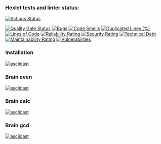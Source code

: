 ### Hexlet tests and linter status:
[![Actions Status](https://github.com/anton-poleo/python-project-49/actions/workflows/hexlet-check.yml/badge.svg)](https://github.com/anton-poleo/python-project-49/actions)

[![Quality Gate Status](https://sonarcloud.io/api/project_badges/measure?project=anton-poleo_python-project-49&metric=alert_status)](https://sonarcloud.io/summary/new_code?id=anton-poleo_python-project-49)
[![Bugs](https://sonarcloud.io/api/project_badges/measure?project=anton-poleo_python-project-49&metric=bugs)](https://sonarcloud.io/summary/new_code?id=anton-poleo_python-project-49)
[![Code Smells](https://sonarcloud.io/api/project_badges/measure?project=anton-poleo_python-project-49&metric=code_smells)](https://sonarcloud.io/summary/new_code?id=anton-poleo_python-project-49)
[![Duplicated Lines (%)](https://sonarcloud.io/api/project_badges/measure?project=anton-poleo_python-project-49&metric=duplicated_lines_density)](https://sonarcloud.io/summary/new_code?id=anton-poleo_python-project-49)
[![Lines of Code](https://sonarcloud.io/api/project_badges/measure?project=anton-poleo_python-project-49&metric=ncloc)](https://sonarcloud.io/summary/new_code?id=anton-poleo_python-project-49)
[![Reliability Rating](https://sonarcloud.io/api/project_badges/measure?project=anton-poleo_python-project-49&metric=reliability_rating)](https://sonarcloud.io/summary/new_code?id=anton-poleo_python-project-49)
[![Security Rating](https://sonarcloud.io/api/project_badges/measure?project=anton-poleo_python-project-49&metric=security_rating)](https://sonarcloud.io/summary/new_code?id=anton-poleo_python-project-49)
[![Technical Debt](https://sonarcloud.io/api/project_badges/measure?project=anton-poleo_python-project-49&metric=sqale_index)](https://sonarcloud.io/summary/new_code?id=anton-poleo_python-project-49)
[![Maintainability Rating](https://sonarcloud.io/api/project_badges/measure?project=anton-poleo_python-project-49&metric=sqale_rating)](https://sonarcloud.io/summary/new_code?id=anton-poleo_python-project-49)
[![Vulnerabilities](https://sonarcloud.io/api/project_badges/measure?project=anton-poleo_python-project-49&metric=vulnerabilities)](https://sonarcloud.io/summary/new_code?id=anton-poleo_python-project-49)


### Installation
[![asciicast](https://asciinema.org/a/8dVF5HkXdj75NTneylzCKOudT.svg)](https://asciinema.org/a/8dVF5HkXdj75NTneylzCKOudT)

### Brain even
[![asciicast](https://asciinema.org/a/YneX5MIOtVqnFUnSEtZR5h2Mk.svg)](https://asciinema.org/a/YneX5MIOtVqnFUnSEtZR5h2Mk)

### Brain calc
[![asciicast](https://asciinema.org/a/TkM5BaMugHreut9DxzuxJxX4J.svg)](https://asciinema.org/a/TkM5BaMugHreut9DxzuxJxX4J)

### Brain gcd
[![asciicast](https://asciinema.org/a/I9zZjzqRlOHbYhcQi1WQ0JbAg.svg)](https://asciinema.org/a/I9zZjzqRlOHbYhcQi1WQ0JbAg)


